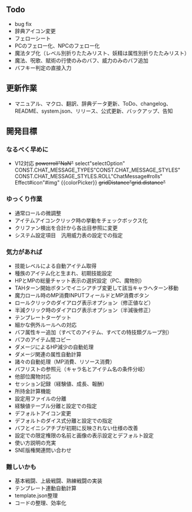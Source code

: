 ## Todo
- bug fix
- 辞典アイコン変更
- フェローシート
- PCのフェロー化、NPCのフェロー化
- 魔法タブ化（レベル別折りたたみリスト、妖精は属性別折りたたみリスト）
- 魔法、呪歌、賦術の行使のみのバフ、威力のみのバフ追加
- バフキー判定の直接入力

## 更新作業
- マニュアル、マクロ、翻訳、辞典データ更新、ToDo、changelog、README、system.json、リリース、公式更新、バックアップ、告知

## 開発目標
### なるべく早めに
- V12対応
    ~~powerroll"NaN"~~
    select"selectOption"
    CONST.CHAT_MESSAGE_TYPES"CONST.CHAT_MESSAGE_STYLES"
    CONST.CHAT_MESSAGE_STYLES.ROLL"ChatMessage#rolls"
    Effect#icon"#img"
    {{colorPicker}}<color-picker>
    ~~gridDistance"grid.distance"~~
### ゆっくり作業
- 通常ロールの微調整
- アイテムアイコンクリック時の挙動をチェックボックス化
- クリファン検出を合計から各出目参照に変更
- システム設定項目　汎用威力表の設定での指定
### 気力があれば
- 技能レベルによる自動アイテム取得
- 種族のアイテム化と生まれ、初期技能設定
- HPとMPの総量チャット表示の選択設定（PC、魔物別）
- TAHターン開始ボタンでイニシアチブ変更して該当キャラへターン移動
- 魔力ロール時のMP消費INPUTフィールドとMP消費ボタン
- ロールクリックのダイアログ表示オプション（修正値など）
- 半減クリック時のダイアログ表示オプション（半減後修正）
- テンプレートターゲット
- 細かな例外ルールへの対応
- バフ属性キー追加（すべてのアイテム、すべての特技類グループ別）
- バフのアイテム間コピー
- ダメージによるHP減少の自動処理
- ダメージ関連の属性自動計算
- 諸々の自動処理（MP消費、リソース消費）
- バフリストの参照元（キャラ名とアイテム名の条件分岐）
- 他部位魔物対応
- セッション記録（経験値、成長、報酬）
- 所持金計算機能
- 設定用ファイルの分離
- 経験値テーブル分離と設定での指定
- デフォルトアイコン変更
- デフォルトのダイス式分離と設定での指定
- バフとイニシアチブが初期に反映されない仕様の改善
- 設定での限定権限の名前と画像の表示設定とデフォルト設定
- 使い方説明の充実
- SNE版権関連問い合わせ
### 難しいかも
- 基本戦闘、上級戦闘、熟練戦闘の実装
- テンプレート連動自動計算
- template.json整理
- コードの整理、効率化
